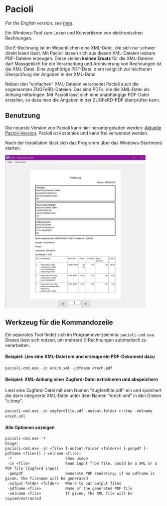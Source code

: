 # Pacioli

_For the English version, see [here](README_en.md)._

Ein Windows-Tool zum Lesen und Konvertieren von elektronischen Rechnungen. 

Die E-Rechnung ist im Wesentlichen eine XML-Datei, die sich nur schwer direkt lesen lässt. Mit Pacioli lassen sich aus diesen XML-Dateien lesbare PDF-Dateien erzeugen. Diese stellen **keinen Ersatz** für die XML-Dateien dar! 
Massgeblich für die Verarbeitung und Archivierung von Rechnungen ist die XML-Datei. Eine zugehörige PDF-Datei dient lediglich zur leichteren Überprüfung der Angaben in der XML-Datei.

Neben den "einfachen" XML-Dateien verarbeitet Pacioli auch die sogenannten ZUGFeRD-Dateien. Das sind PDFs, die die XML-Datei als Anhang mitbringen. Mit Pacioli lässt sich eine unabhängige PDF-Datei erstellen, so dass man die 
Angaben in der ZUGFeRD-PDF überprüfen kann.


## Benutzung

Die neueste Version von Pacioli kann hier heruntergeladen werden: [Aktuelle Pacioli-Version](https://github.com/koozala/pacioli/releases/latest). Pacioli ist kostenlos und kann frei verwendet werden.

Nach der Installation lässt sich das Programm über das Windows-Startmenü starten.

<img src="https://github.com/koozala/pacioli/blob/main/doc/Pacioli_Screenshot_1.png" width="450">


## Werkzeug für die Kommandozeile

Ein separates Tool findet sich im Programmverzeichnis: `pacioli-cmd.exe`. Dieses lässt sich nutzen, um mehrere E-Rechnungen automatisch zu verarbeiten.

 
#### Beispiel: Lies eine XML-Datei ein und erzeuge ein PDF-Dokument dazu

`pacioli-cmd.exe -in erech.xml -pdfname erech.pdf`


#### Beispiel: XML-Anhang einer Zugferd-Datei extrahieren und abspeichern

Liest eine Zugferd-Datei mit dem Namen "zugferdfile.pdf" ein und speichert die darin integrierte XML-Datei unter dem Namen "erech.xml" in den Ordner "c:\tmp".

`pacioli-cmd.exe -in zugferdfile.pdf -output-folder c:\tmp -xmlname erech.xml`

#### Alle Optionen anzeigen

```
pacioli-cmd.exe -?
Usage:
pacioli-cmd.exe -in <file> [-output-folder <folder>] [-genpdf [-pdfname <file>]] [-xmlname <file>]
 -?                        Show usage
 -in <file>                Read input from file, could be a XML or a PDF file (Zugferd input)
 -genpdf                   Generate PDF rendering; if no pdfname is given, the filename will be generated
 -output-folder <folder>   Where to put output files
 -pdfname <file>           Name of the generated PDF file
 -xmlname <file>           If given, the XML file will be copied/extracted
```

